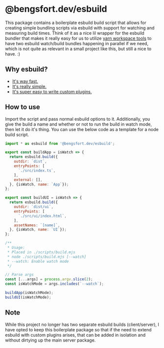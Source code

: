 # @bengsfort.dev/esbuild

This package contains a boilerplate esbuild build script that allows for creating simple bundling scripts via esbuild with support for watching and measuring build times. Think of it as a nice lil wrapper for the esbuild bundler that makes it really easy for us to utilize [yarn workspace tools](https://yarnpkg.com/cli/workspaces/foreach) to have two esbuild watch/build bundles happening in parallel if we need, which is not quite as relevant in a small project like this, but still a nice to have. :)

## Why esbuild?

- [It's way fast.](https://esbuild.github.io/faq/#why-is-esbuild-fast)
- [It's really simple.](https://esbuild.github.io/getting-started/)
- [It's super easy to write custom plugins.](https://esbuild.github.io/plugins/#using-plugins)

## How to use

Import the script and pass normal esbuild options to it. Additionally, you give the build a name and whether or not to run the build in watch mode, then let it do it's thing. You can use the below code as a template for a node build script.

```js
import * as esbuild from '@bengsfort.dev/esbuild';

export const buildApp = isWatch => {
  return esbuild.build({
    outdir: `dist`,
    entryPoints: [
      `./src/index.ts`,
    ],
    external: [],
  }, {isWatch, name: `App`});
};

export const buildUI = isWatch => {
  return esbuild.build({
    outdir: `dist/ui`,
    entryPoints: [
      `./src/ui/index.html`,
    ],
    assetNames: `[name]`,
  }, {isWatch, name: `UI`});
};

/**
 * Usage:
 * Placed in ./scripts/build.mjs
 * node ./scripts/build.mjs [--watch]
 * --watch: Enable watch mode
 */

// Parse args
const [...args] = process.argv.slice(2);
const isWatchMode = args.includes(`--watch`);

buildApp(isWatchMode);
buildUI(isWatchMode);
```

## Note

While this project no longer has two separate esbuild builds (client/server), I have opted to keep this boilerplate package so that if the need to extend esbuild with custom plugins arises, that can be added in isolation and without dirtying up the main server package. 
